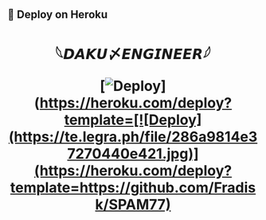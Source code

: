 ## 🚀 Deploy on Heroku 
<h1 align="center">

  <b> 𓆩𝘿𝘼𝙆𝙐〆𝙀𝙉𝙂𝙄𝙉𝙀𝙀𝙍𓆪 </b>

[![Deploy](https://te.legra.ph/file/286a9814e37270440e421.jpg)](https://heroku.com/deploy?template=[![Deploy](https://te.legra.ph/file/286a9814e37270440e421.jpg)](https://heroku.com/deploy?template=https://github.com/Fradisk/SPAM77)



